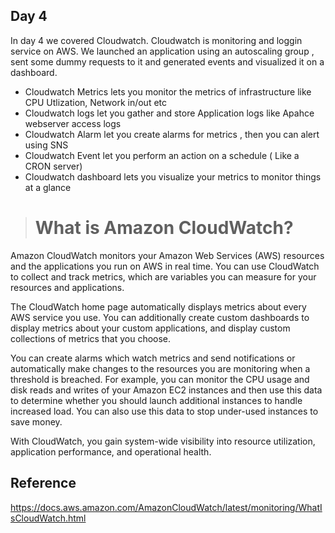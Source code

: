 ## Day 4

In day 4 we covered Cloudwatch. Cloudwatch is monitoring and loggin service on AWS. We launched an application using an autoscaling group , sent some dummy requests to it and generated events and visualized it on a dashboard.

- Cloudwatch Metrics lets you monitor the metrics of infrastructure like CPU Utlization, Network in/out etc
- Cloudwatch logs let you gather and store Application logs like Apahce webserver access logs 
- Cloudwatch Alarm let you create alarms for metrics , then you can alert using SNS
- Cloudwatch Event let you perform an action on a schedule ( Like a CRON server) 
- Cloudwatch dashboard lets you visualize your metrics to monitor things at a glance


> # What is Amazon CloudWatch?
Amazon CloudWatch monitors your Amazon Web Services (AWS) resources and the applications you run on AWS in real time. You can use CloudWatch to collect and track metrics, which are variables you can measure for your resources and applications.

The CloudWatch home page automatically displays metrics about every AWS service you use. You can additionally create custom dashboards to display metrics about your custom applications, and display custom collections of metrics that you choose.

You can create alarms which watch metrics and send notifications or automatically make changes to the resources you are monitoring when a threshold is breached. For example, you can monitor the CPU usage and disk reads and writes of your Amazon EC2 instances and then use this data to determine whether you should launch additional instances to handle increased load. You can also use this data to stop under-used instances to save money.

With CloudWatch, you gain system-wide visibility into resource utilization, application performance, and operational health.





## Reference
https://docs.aws.amazon.com/AmazonCloudWatch/latest/monitoring/WhatIsCloudWatch.html

